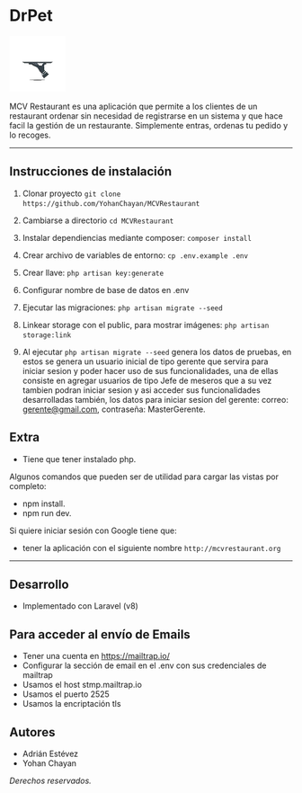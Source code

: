 # DrPet 

![](public/img/Dashboard-M.png)

MCV Restaurant es una aplicación que permite a los clientes de un restaurant ordenar sin necesidad de registrarse en un sistema y que hace facil la gestión de un restaurante. Simplemente entras, ordenas tu pedido y lo recoges.

---
## Instrucciones de instalación 

1. Clonar proyecto `git clone https://github.com/YohanChayan/MCVRestaurant`
2. Cambiarse a directorio `cd MCVRestaurant` 
3. Instalar dependiencias mediante composer: `composer install`
4. Crear archivo de variables de entorno: `cp .env.example .env`
5. Crear llave: `php artisan key:generate`
6. Configurar nombre de base de datos en .env
7. Ejecutar las migraciones: `php artisan migrate --seed`
8. Linkear storage con el public, para mostrar imágenes: `php artisan storage:link`  

9. Al ejecutar `php artisan migrate --seed` genera los datos de pruebas, en estos se genera un usuario inicial de tipo gerente que servira para iniciar sesion y poder hacer uso de sus funcionalidades, una de ellas consiste en agregar usuarios de tipo Jefe de meseros que a su vez tambien podran iniciar sesion y asi acceder sus funcionalidades desarrolladas también, los datos para iniciar sesion del gerente: correo: gerente@gmail.com, contraseña: MasterGerente.


## Extra

- Tiene que tener instalado php.

Algunos comandos que pueden ser de utilidad para cargar las vistas por completo:
- npm install.
- npm run dev.

Si quiere iniciar sesión con Google tiene que:
- tener la aplicación con el siguiente nombre `http://mcvrestaurant.org`




---

## Desarrollo
- Implementado con Laravel (v8)

## Para acceder al envío de Emails
- Tener una cuenta en https://mailtrap.io/
- Configurar la sección de email en el .env con sus credenciales de mailtrap
- Usamos el host stmp.mailtrap.io
- Usamos el puerto 2525
- Usamos la encriptación tls

## Autores
- Adrián Estévez
- Yohan Chayan   

*Derechos reservados.*
